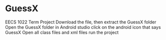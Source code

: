 # GuessX
EECS 1022 Term Project
Download the file, then extract the GuessX folder
Open the GuessX folder in Android studio
click on the android icon that says GuessX 
Open all class files and xml files 
run the project
